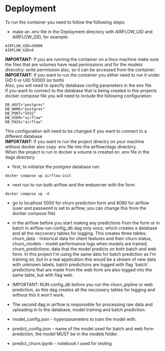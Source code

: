 # Deployment

To run the container you need to follow the following steps:
* make an .env file in the Deployment directory with AIRFLOW_UID and AIRFLOW_GID, for example:
```
AIRFLOW_UID=50000
AIRFLOW_GID=0
```
**IMPORTANT:** If you are running the container on a linux machine make sure the files that are volumes have read permissions and for the models direcotry: write permission also, so it can be accessed from the container.\
**IMPORTANT:** If you want to run the container you either need to run it under GID 0 or UID 50000 (or both) \
Also, you will need to specify database config parameters in the env file. \
If you want to connect to the database that is being created in this projects docker compose file you will need to include the following configuration: 
```
DB_HOST="postgres"
DB_NAME="postgres"
DB_PORT="5432"
DB_USER="airflow"
DB_PASS="airflow"
```
This configuration will need to be changed if you want to connect to a different database  \
**IMPORTANT:** If you want to run the project directry on your machine without docker also copy .env file into the airflow/dags directory. \
When the project is run in docker a volume is created on .env file in the dags directory. 

* first, to initialize the postgres database run:
```
docker compose up airflow-init
```

* next run to run both airflow and the webserver with the form
```
docker compose up -d
```
* go to localhost 5000 for churn prediction form and 8080 for airflow (user and password is set to airflow, you can change this from the docker compose file)

* in the airflow before you start making any predictions from the form or in batch in airflow run config_db dag only once, which creates a database and all the neccecery tables for logging. This creates three tables: churn_data - historical data for client features and their churn status, churn_models - model performance logs when models are trained, churn_predictions: data that the model predicts on both batch and web form. In this project I'm using the same data for batch prediction as I'm training on, but in a real application this would be a stream of new data with unknown labels, batch predictions are logged with flag 'batch'. predictions that are made from the web form are also logged into the same table, but with flag web.
* IMPORTANT: RUN config_db before you run the churn_pipline or web prediction, as this dag creates all the neccesery tables for logging and without this it won't work.

* The second dag in airflow is responsible for processing raw data and uploading in to the database, model training and batch prediction.

* model_config.json - hyperparameters to train the model with.

* predict_config.json - name of the model used for batch and web form prediction, the model MUST be in the models folder.

* predict_churn.ipynb - notebook I used for testing

